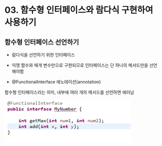 # 03. 함수형 인터페이스와 람다식 구현하여 사용하기

## 함수형 인터페이스 선언하기

- 람다식을 선언하기 위한 인터페이스

- 익명 함수와 매개 변수만으로 구현되므로 인터페이스는 단 하나의 메서드만을 선언해야함 

- @FunctionalInterface 애노테이션(annotation)

함수형 인터페이스라는 의미, 내부에 여러 개의 메서드를 선언하면 에러남 

![error](./img/error.png)
